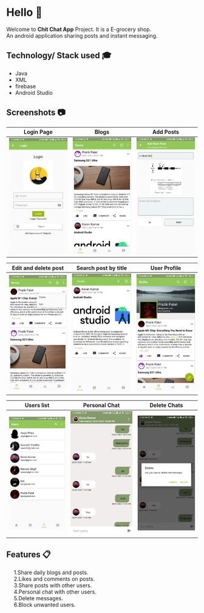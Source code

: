 # Hello :wave:
Welcome to **Chit Chat App** Project. It is a E-grocery shop.<br/>
An android application sharing posts and instant messaging.<br />
## Technology/ Stack used :mortar_board:
- Java 
- XML
- firebase
- Android Studio

## Screenshots :camera:

|                       Login Page                     |                            Blogs                      |                       Add Posts                       |
| :--------------------------------------------------: | :---------------------------------------------------: | :---------------------------------------------------: |
|          <img src="screenshots/1.login.jpg">         |           <img src="screenshots/2.feeds.jpg">         |        <img src="screenshots/3.add%20post.jpg">       |

|               Edit and delete post                   |                   Search post by title                |                     User Profile                      |
| :--------------------------------------------------: | :---------------------------------------------------: | :---------------------------------------------------: |
|      <img src="screenshots/4.edit%20feed.jpg">       |          <img src="screenshots/5.search.jpg">         |          <img src="screenshots/6.profile.jpg">        |

|                         Users list                   |                       Personal Chat                   |                      Delete Chats                     |
| :--------------------------------------------------: | :---------------------------------------------------: | :---------------------------------------------------: |
|          <img src="screenshots/7.users.jpg">         |         <img src="screenshots/8.chat.jpg">            |         <img src="screenshots/9.delete.jpg">          |

<!--
## APK :iphone:
[Apk link](https://drive.google.com/file/d/1Z2uGWXdqhYIySatzZamZ1dXoEPbhzhcM/view?usp=sharing) -->

## Features :clipboard:
&nbsp;&nbsp;&nbsp;&nbsp;&nbsp;1.Share daily blogs and posts.<br />
&nbsp;&nbsp;&nbsp;&nbsp;&nbsp;2.Likes and comments on posts.<br />
&nbsp;&nbsp;&nbsp;&nbsp;&nbsp;3.Share posts with other users.<br />
&nbsp;&nbsp;&nbsp;&nbsp;&nbsp;4.Personal chat with other users.<br />
&nbsp;&nbsp;&nbsp;&nbsp;&nbsp;5.Delete messages.<br />
&nbsp;&nbsp;&nbsp;&nbsp;&nbsp;6.Block unwanted users.<br />

